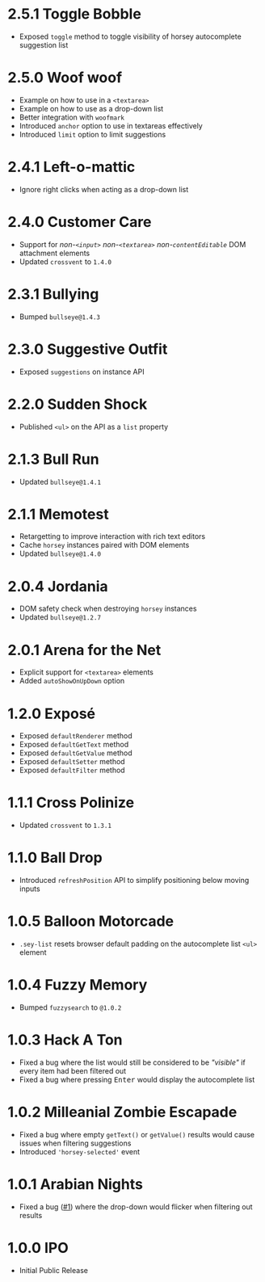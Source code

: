 # 2.5.1 Toggle Bobble

- Exposed `toggle` method to toggle visibility of horsey autocomplete suggestion list

# 2.5.0 Woof woof

- Example on how to use in a `<textarea>`
- Example on how to use as a drop-down list
- Better integration with `woofmark`
- Introduced `anchor` option to use in textareas effectively
- Introduced `limit` option to limit suggestions

# 2.4.1 Left-o-mattic

- Ignore right clicks when acting as a drop-down list

# 2.4.0 Customer Care

- Support for _non-`<input>` non-`<textarea>` non-`contentEditable`_ DOM attachment elements
- Updated `crossvent` to `1.4.0`

# 2.3.1 Bullying

- Bumped `bullseye@1.4.3`

# 2.3.0 Suggestive Outfit

- Exposed `suggestions` on instance API

# 2.2.0 Sudden Shock

- Published `<ul>` on the API as a `list` property

# 2.1.3 Bull Run

- Updated `bullseye@1.4.1`

# 2.1.1 Memotest

- Retargetting to improve interaction with rich text editors
- Cache `horsey` instances paired with DOM elements
- Updated `bullseye@1.4.0`

# 2.0.4 Jordania

- DOM safety check when destroying `horsey` instances
- Updated `bullseye@1.2.7`

# 2.0.1 Arena for the Net

- Explicit support for `<textarea>` elements
- Added `autoShowOnUpDown` option

# 1.2.0 Exposé

- Exposed `defaultRenderer` method
- Exposed `defaultGetText` method
- Exposed `defaultGetValue` method
- Exposed `defaultSetter` method
- Exposed `defaultFilter` method

# 1.1.1 Cross Polinize

- Updated `crossvent` to `1.3.1`

# 1.1.0 Ball Drop

- Introduced `refreshPosition` API to simplify positioning below moving inputs

# 1.0.5 Balloon Motorcade

- `.sey-list` resets browser default padding on the autocomplete list `<ul>` element

# 1.0.4 Fuzzy Memory

- Bumped `fuzzysearch` to `@1.0.2`

# 1.0.3 Hack A Ton

- Fixed a bug where the list would still be considered to be _"visible"_ if every item had been filtered out
- Fixed a bug where pressing <kbd>Enter</kbd> would display the autocomplete list

# 1.0.2 Milleanial Zombie Escapade

- Fixed a bug where empty `getText()` or `getValue()` results would cause issues when filtering suggestions
- Introduced `'horsey-selected'` event

# 1.0.1 Arabian Nights

- Fixed a bug ([#1](https://github.com/bevacqua/horsey/issues/1)) where the drop-down would flicker when filtering out results

# 1.0.0 IPO

- Initial Public Release
